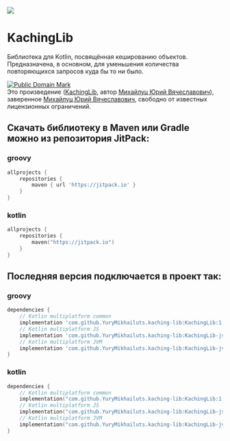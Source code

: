 [![](https://jitpack.io/v/YuryMikhailuts/kaching-lib.svg)](https://jitpack.io/#YuryMikhailuts/kaching-lib)

# KachingLib

Библиотека для Kotlin, посвящённая кешированию объектов. Предназначена, в основном, для уменьшения количества
повторяющихся запросов куда бы то ни было.

<p>
<a rel="license" href="http://creativecommons.org/publicdomain/mark/1.0/">
<img src="https://licensebuttons.net/p/mark/1.0/88x31.png" style="border-style: none;" alt="Public Domain Mark" />
</a>
<br />
Это произведение (<a href="https://gitflic.ru/project/mikhaylutsyury/kaching-lib" rel="dct:creator"><span property="dct:title">KachingLib</span></a>, автор <a href="https://gitflic.ru/user/mikhaylutsyury" rel="dct:creator"><span property="dct:title">Михайлуц Юрий Вячеславович</span></a>), заверенное <a href="https://gitflic.ru/user/mikhaylutsyury" rel="dct:publisher"><span property="dct:title">Михайлуц Юрий Вячеславович</span></a>, свободно от известных лицензионных ограничений.
</p>


## Скачать библиотеку в Maven или Gradle можно из репозитория JitPack:

### groovy
```groovy
allprojects {
    repositories {
        maven { url 'https://jitpack.io' }
    }
}
```

### kotlin
```kotlin
allprojects {
	repositories {
		maven("https://jitpack.io")
	}
}
```

## Последняя версия подключается в проект так:

### groovy

```groovy
dependencies {
    // Kotlin multiplatform common
    implementation 'com.github.YuryMikhailuts.kaching-lib:KachingLib:1.0.2-SNAPSHOT'
    // Kotlin multiplatform JS
    implementation 'com.github.YuryMikhailuts.kaching-lib:KachingLib-js:1.0.2-SNAPSHOT'
    // Kotlin multiplatform JVM
    implementation 'com.github.YuryMikhailuts.kaching-lib:KachingLib-jvm:1.0.2-SNAPSHOT'
}
```

### kotlin

```kotlin
dependencies {
    // Kotlin multiplatform common
    implementation("com.github.YuryMikhailuts.kaching-lib:KachingLib:1.0.2-SNAPSHOT")
    // Kotlin multiplatform JS
    implementation("com.github.YuryMikhailuts.kaching-lib:KachingLib-js:1.0.2-SNAPSHOT")
    // Kotlin multiplatform JVM
    implementation("com.github.YuryMikhailuts.kaching-lib:KachingLib-jvm:1.0.2-SNAPSHOT")
}
```
